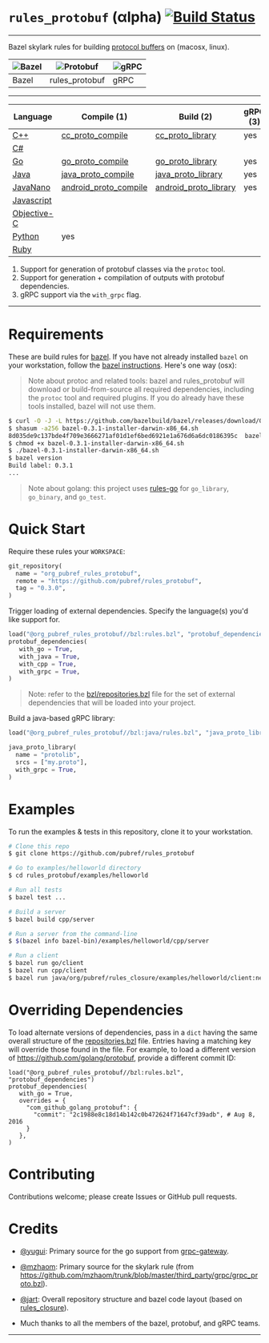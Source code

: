 # `rules_protobuf` (αlpha) [![Build Status](https://travis-ci.org/pubref/rules_protobuf.svg?branch=master)](https://travis-ci.org/pubref/rules_protobuf)

---

Bazel skylark rules for building [protocol buffers][protobuf-home] on (macosx, linux).

| ![Bazel][bazel_image] | ![Protobuf][wtfcat_image] | ![gRPC][grpc_image] |
| --- | --- | --- |
Bazel | rules_protobuf | gRPC |

---

| Language                 | Compile (1) | Build (2) | gRPC (3) |
| ------------------------ | ------------ | ----------- | -------- |
| [C++][cpp]           | [cc_proto_compile][cpp] | [cc_proto_library][cpp] | yes |
| [C#](bzl/csharp)         |              |             |          |
| [Go][go]           | [go_proto_compile][go] | [go_proto_library][go] | yes |
| [Java][java]           | [java_proto_compile][java] | [java_proto_library][java] | yes |
| [JavaNano][javanano]           | [android_proto_compile][javanano] | [android_proto_library][javanano] | yes |
| [Javascript](bzl/js)     |              |             |          |
| [Objective-C](bzl/objc)  |              |             |          |
| [Python](bzl/python)     | yes          |             |          |
| [Ruby](bzl/ruby)         |              |             |          |

1. Support for generation of protobuf classes via the `protoc` tool.
2. Support for generation + compilation of outputs with protobuf dependencies.
3. gRPC support via the `with_grpc` flag.

---

# Requirements

These are build rules for [bazel][bazel-home].  If you have not already
installed `bazel` on your workstation, follow the
[bazel instructions][bazel-install].  Here's one way (osx):


> Note about protoc and related tools: bazel and rules_protobuf will
> download or build-from-source all required dependencies, including
> the `protoc` tool and required plugins.  If you do already have
> these tools installed, bazel will not use them.

```sh
$ curl -O -J -L https://github.com/bazelbuild/bazel/releases/download/0.3.1/bazel-0.3.1-installer-darwin-x86_64.sh
$ shasum -a256 bazel-0.3.1-installer-darwin-x86_64.sh
8d035de9c137bde4f709e3666271af01d1ef6bed6921e1a676d6a6dc0186395c  bazel-0.3.1-installer-darwin-x86_64.sh
$ chmod +x bazel-0.3.1-installer-darwin-x86_64.sh
$ ./bazel-0.3.1-installer-darwin-x86_64.sh
$ bazel version
Build label: 0.3.1
...
```

> Note about golang: this project uses [rules-go][rules_go] for
> `go_library`, `go_binary`, and `go_test`.

# Quick Start

Require these rules your `WORKSPACE`:

```python
git_repository(
  name = "org_pubref_rules_protobuf",
  remote = "https://github.com/pubref/rules_protobuf",
  tag = "0.3.0",
)
```

 Trigger loading of external dependencies.  Specify the language(s)
you'd like support for.


```python
load("@org_pubref_rules_protobuf//bzl:rules.bzl", "protobuf_dependencies")
protobuf_dependencies(
   with_go = True,
   with_java = True,
   with_cpp = True,
   with_grpc = True,
)
```

> Note: refer to the [bzl/repositories.bzl][repositories.bzl] file for
> the set of external dependencies that will be loaded into your
> project.

Build a java-based gRPC library:

```python
load("@org_pubref_rules_protobuf//bzl:java/rules.bzl", "java_proto_library")

java_proto_library(
  name = "protolib",
  srcs = ["my.proto"],
  with_grpc = True,
)
```

# Examples

To run the examples & tests in this repository, clone it to your
workstation.

```sh
# Clone this repo
$ git clone https://github.com/pubref/rules_protobuf

# Go to examples/helloworld directory
$ cd rules_protobuf/examples/helloworld

# Run all tests
$ bazel test ...

# Build a server
$ bazel build cpp/server

# Run a server from the command-line
$ $(bazel info bazel-bin)/examples/helloworld/cpp/server

# Run a client
$ bazel run go/client
$ bazel run cpp/client
$ bazel run java/org/pubref/rules_closure/examples/helloworld/client:netty
```


# Overriding Dependencies

To load alternate versions of dependencies, pass in a `dict` having
the same overall structure of the [repositories.bzl][repositories.bzl]
file.  Entries having a matching key will override those found in the
file.  For example, to load a different version of
https://github.com/golang/protobuf, provide a different commit ID:

```
load("@org_pubref_rules_protobuf//bzl:rules.bzl", "protobuf_dependencies")
protobuf_dependencies(
   with_go = True,
   overrides = {
     "com_github_golang_protobuf": {
       "commit": "2c1988e8c18d14b142c0b472624f71647cf39adb", # Aug 8, 2016
     }
   },
)
```

# Contributing

Contributions welcome; please create Issues or GitHub pull requests.


# Credits

* [@yugui][yugui]: Primary source for the go support from [grpc-gateway](https://github.com/grpc-ecosystem/grpc-gateway/blob/e958c5db30f7b99e1870db42dd5624322f112d0c/examples/bzl/BUILD).

* [@mzhaom][mzhaom]: Primary source for the skylark rule (from
  <https://github.com/mzhaom/trunk/blob/master/third_party/grpc/grpc_proto.bzl>).

* [@jart][jart]: Overall repository structure and bazel code layout
  (based on [rules_closure]).

* Much thanks to all the members of the bazel, protobuf, and gRPC teams.

---

[yugui]: http://github.com/yugui "Yuki Yugui Sonoda"
[jart]: http://github.com/jart "Justine Tunney"
[mzhaom]: http://github.com/mzhaom "Ming Zhao"

[protobuf-home]: https://developers.google.com/protocol-buffers/ "Protocol Buffers Developer Documentation"
[bazel-home]: http://bazel.io "Bazel Homepage"
[bazel-install]: http://bazel.io/docs/install.html "Bazel Installation"
[rules_closure]: http://github.com/bazelbuild/rules_closure "Rules Closure"
[rules_go]: http://github.com/bazelbuild/rules_go "Rules Go"

[bazel_image]: https://github.com/pubref/rules_protobuf/blob/master/images/bazel.png
[wtfcat_image]: https://github.com/pubref/rules_protobuf/blob/master/images/wtfcat.png
[grpc_image]: https://github.com/pubref/rules_protobuf/blob/master/images/gRPC.png

[cpp]: bzl/cpp
[go]: bzl/go
[java]: bzl/java
[javanano]: bzl/javanano
[repositories.bzl]: bzl/repositories.bzl

